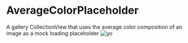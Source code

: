 # AverageColorPlaceholder
A gallery CollectionView that uses the average color composition of an image as a mock loading placeholder
![yo](https://cloud.githubusercontent.com/assets/6785956/21332197/e0d01788-c614-11e6-9c46-5fe63f62d8c5.gif)
